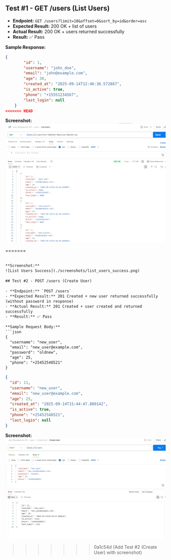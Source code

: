 ## Test #1 - GET /users (List Users)

- **Endpoint:** `GET /users?limit=10&offset=0&sort_by=id&order=asc`
- **Expected Result:** 200 OK + list of users
- **Actual Result:** 200 OK + users returned successfully
- **Result:** ✅ Pass

**Sample Response:**
```json
{
        "id": 1,
        "username": "john_doe",
        "email": "john@example.com",
        "age": 30,
        "created_at": "2025-09-14T12:46:36.572887",
        "is_active": true,
        "phone": "+15551234567",
        "last_login": null
    }
<<<<<<< HEAD
``` 
**Screenshot:**
![List Users Success](./screenshots/list_users_success.png)

=======
```

**Screenshot:**
![List Users Success](./screenshots/list_users_success.png)

## Test #2 - POST /users (Create User)

- **Endpoint:** `POST /users`
- **Expected Result:** 201 Created + new user returned successfully (without password in response)
- **Actual Result:** 201 Created + user created and returned successfully
- **Result:** ✅ Pass

**Sample Request Body:**
```json
{
  "username": "new_user",
  "email": "new_user@example.com",
  "password": "oldnew",
  "age": 25,
  "phone": "+25452548521"
}
```
```json
{
  "id": 11,
  "username": "new_user",
  "email": "new_user@example.com",
  "age": 25,
  "created_at": "2025-09-14T15:44:47.880142",
  "is_active": true,
  "phone": "+25452548521",
  "last_login": null
}
```
**Screenshot:**
![List Users Success](./screenshots/create_user_success.png)



>>>>>>> 0a1c54d (Add Test #2 (Create User) with screenshot)
